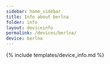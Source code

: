 ```yaml
---
sidebar: home_sidebar
title: Info about berlna
folder: info
layout: deviceinfo
permalink: /devices/berlna/
device: berlna
---
```

{% include templates/device_info.md %}

